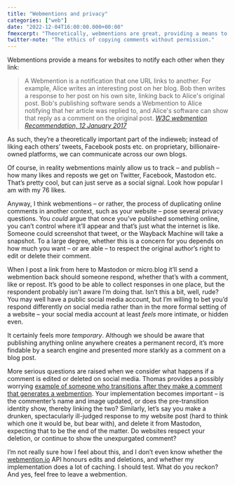 ```yaml
---
title: "Webmentions and privacy"
categories: ["web"]
date: "2022-12-04T16:00:00.000+00:00"
fmexcerpt: "Theoretically, webmentions are great, providing a means to move conversations  from proprietary platforms to your own, independent website. But what happens when  comments made elsewhere are edited or removed?"
twitter-note: "The ethics of copying comments without permission."
---
```


Webmentions provide a means for websites to notify each other when they link:

> A Webmention is a notification that one URL links to another. For  example, Alice writes an interesting post on her blog. Bob then writes a response to her post on his own site, linking back to Alice's original  post. Bob's publishing software sends a Webmention to Alice notifying that her article was replied to, and Alice's software can show that reply as a comment on the original post. <cite>[W3C webmention Recommendation, 12 January 2017](https://www.w3.org/TR/webmention/#w3c-recommendation-12-january-2017)</cite>

As such, they’re a theoretically important part of the indieweb; instead of liking each others’ tweets, Facebook posts etc. on proprietary, billionaire-owned platforms, we can communicate across our own blogs.

Of course, in reality webmentions mainly allow us to track – and publish – how many likes and reposts we get on Twitter, Facebook, Mastodon etc. That’s pretty cool, but can just serve as a social signal. Look how popular I am with my 76 likes.

Anyway, I think webmentions – or rather, the process of duplicating online comments in another context, such as your website – pose several privacy questions. You _could_ argue that once you’ve published something online, you can’t control where it’ll appear and that’s just what the internet is like. Someone could screenshot that tweet, or the Wayback Machine will take a snapshot. To a large degree, whether this is a concern for you depends on how much you want – or are able – to respect the original author’s right to edit or delete their comment.

When I post a link from here to Mastodon or micro.blog it’ll send a webmention back should someone respond, whether that’s with a comment, like or repost. It’s good to be able to collect responses in one place, but the respondent probably isn’t aware I’m doing that. Isn’t this a bit, well, rude? You may well have a public social media account, but I’m willing to bet you’d respond differently _on_ social media rather than in the more formal setting of a website – your social media account at least _feels_ more intimate, or hidden even.

It certainly feels more _temporary_. Although we should be aware that publishing anything online anywhere creates a permanent record, it’s more findable by a search engine and presented more starkly as a comment on a blog post.

More serious questions are raised when we consider what happens if a comment is edited or deleted on social media. Thomas provides a possibly worrying [example of someone who transitions after they make a comment that generates a webmention](https://pinafore.social/statuses/109438196839532495). Your implementation becomes important – is the commenter’s name and image updated, or does the pre-transition identity show, thereby linking the two? Similarly, let’s say you make a drunken, spectacularly ill-judged response to my website post (hard to think which one it would be, but bear with), and delete it from Mastodon, expecting that to be the end of the matter. Do websites respect your deletion, or continue to show the unexpurgated comment?

I’m not really sure how I feel about this, and I don’t even know whether the [webmention.io](https://webmention.io/) API honours edits and deletions, and whether my implementation does a lot of caching. I should test. What do you reckon? And yes, feel free to leave a webmention.

